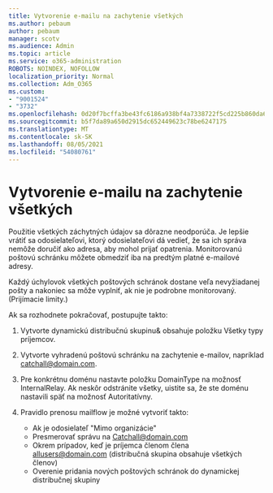 ```yaml
---
title: Vytvorenie e-mailu na zachytenie všetkých
ms.author: pebaum
author: pebaum
manager: scotv
ms.audience: Admin
ms.topic: article
ms.service: o365-administration
ROBOTS: NOINDEX, NOFOLLOW
localization_priority: Normal
ms.collection: Adm_O365
ms.custom:
- "9001524"
- "3732"
ms.openlocfilehash: 0d20f7bcffa3be43fc6186a938bf4a7338722f5cd225b860da6357398db26a69
ms.sourcegitcommit: b5f7da89a650d2915dc652449623c78be6247175
ms.translationtype: MT
ms.contentlocale: sk-SK
ms.lasthandoff: 08/05/2021
ms.locfileid: "54080761"
---
```

# <a name="create-an-email-catch-all"></a>Vytvorenie e-mailu na zachytenie všetkých

Použitie všetkých záchytných údajov sa dôrazne neodporúča. Je lepšie vrátiť sa odosielateľovi, ktorý odosielateľovi dá vedieť, že sa ich správa nemôže doručiť ako adresa, aby mohol prijať opatrenia. Monitorovanú poštovú schránku môžete obmedziť iba na predtým platné e-mailové adresy. 

Každý úchylovok všetkých poštových schránok dostane veľa nevyžiadanej pošty a nakoniec sa môže vyplniť, ak nie je podrobne monitorovaný. (Prijímacie limity.) 

Ak sa rozhodnete pokračovať, postupujte takto:

1. Vytvorte dynamickú distribučnú skupinu& obsahuje položku Všetky typy príjemcov.

2. Vytvorte vyhradenú poštovú schránku na zachytenie e-mailov, napríklad catchall@domain.com.

3. Pre konkrétnu doménu nastavte položku DomainType na možnosť InternalRelay. Ak neskôr odstránite všetky, uistite sa, že ste doménu nastavili späť na možnosť Autoritatívny.

4. Pravidlo prenosu mailflow je možné vytvoriť takto:

    - Ak je odosielateľ "Mimo organizácie"
    - Presmerovať správu na Catchall@domain.com
    - Okrem prípadov, keď je príjemca členom člena allusers@domain.com (distribučná skupina obsahuje všetkých členov)
    - Overenie pridania nových poštových schránok do dynamickej distribučnej skupiny
